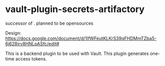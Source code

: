# vault-plugin-secrets-artifactory

successor of  . planned to be opensources

Design: https://docs.google.com/document/d/1lfWFeutKLKrS39qFHDMmTZba5-6j628irv8HNLpASfc/edit#

This is a backend plugin to be used with Vault. This plugin generates one-time access tokens.

